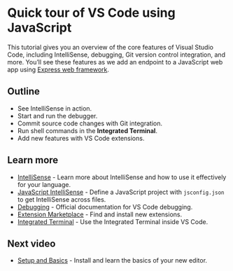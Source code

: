 # Quick tour of VS Code using JavaScript

This tutorial gives you an overview of the core features of Visual Studio Code, including IntelliSense, debugging, Git version control integration, and more. You’ll see these features as we add an endpoint to a JavaScript web app using [Express web framework](https://expressjs.com/).

## Outline

- See IntelliSense in action.
- Start and run the debugger.
- Commit source code changes with Git integration.
- Run shell commands in the **Integrated Terminal**.
- Add new features with VS Code extensions.

## Learn more

- [IntelliSense](/docs/editor/intellisense.md) - Learn more about IntelliSense and how to use it effectively for your language.
- [JavaScript IntelliSense](/docs/languages/javascript.md#intellisense) - Define a JavaScript project with `jsconfig.json` to get IntelliSense across files.
- [Debugging](/docs/editor/debugging.md) - Official documentation for VS Code debugging.
- [Extension Marketplace](/docs/editor/extension-marketplace.md) - Find and install new extensions.
- [Integrated Terminal](/docs/editor/integrated-terminal.md) - Use the Integrated Terminal inside VS Code.

## Next video

- [Setup and Basics](/docs/introvideos/basics.md) - Install and learn the basics of your new editor.
